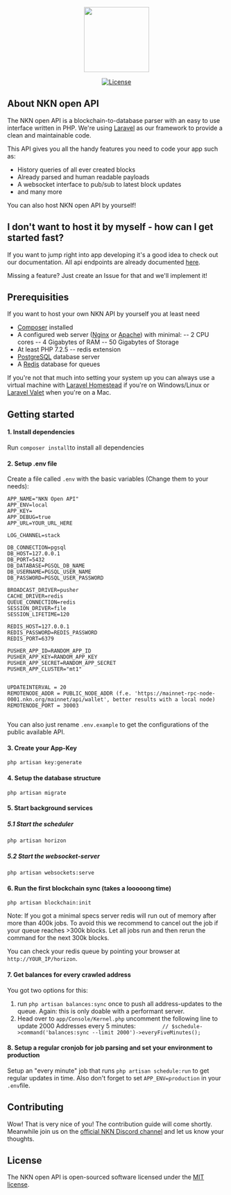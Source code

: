 <p align="center"><img src="https://avatars0.githubusercontent.com/u/64492989?s=200&v=4" width="150"></p>

<p align="center">
<a href="https://packagist.org/packages/laravel/framework"><img src="https://poser.pugx.org/laravel/framework/license.svg" alt="License"></a>
</p>

## About NKN open API

The NKN open API is a blockchain-to-database parser with an easy to use interface written in PHP. We're using [Laravel](https://laravel.com/) as our framework to provide a clean and maintainable code.

This API gives you all the handy features you need to code your app such as:

- History queries of all ever created blocks
- Already parsed and human readable payloads
- A websocket interface to pub/sub to latest block updates
- and many more

You can also host NKN open API by yourself!

## I don't want to host it by myself - how can I get started fast?

If you want to jump right into app developing it's a good idea to check out our documentation. All api endpoints are already documented [here](https://openapi.nkn.org/docs/).

Missing a feature? Just create an Issue for that and we'll implement it!

## Prerequisities

If you want to host your own NKN API by yourself you at least need

- [Composer](https://getcomposer.org/) installed
- A configured web server ([Nginx](https://www.howtoforge.com/tutorial/ubuntu-laravel-php-nginx/) or [Apache](https://www.howtoforge.com/tutorial/install-laravel-on-ubuntu-for-apache/)) with minimal:
-- 2 CPU cores
-- 4 Gigabytes of RAM
-- 50 Gigabytes of Storage 
- At least PHP 7.2.5
-- redis extension
- [PostgreSQL](https://www.postgresql.org/) database server
- A [Redis](https://redis.io/) database for queues

If you're not that much into setting your system up you can always use a virtual machine with [Laravel Homestead](https://laravel.com/docs/master/homestead) if you're on Windows/Linux or [Laravel Valet](https://laravel.com/docs/master/valet) when you're on a Mac.

## Getting started


#### 1. Install dependencies
Run ``composer install``to install all dependencies

#### 2. Setup .env file
Create a file called ``.env`` with the basic variables (Change them to your needs):

```
APP_NAME="NKN Open API"
APP_ENV=local
APP_KEY=
APP_DEBUG=true
APP_URL=YOUR_URL_HERE

LOG_CHANNEL=stack

DB_CONNECTION=pgsql
DB_HOST=127.0.0.1
DB_PORT=5432
DB_DATABASE=PGSQL_DB_NAME
DB_USERNAME=PGSQL_USER_NAME
DB_PASSWORD=PGSQL_USER_PASSWORD

BROADCAST_DRIVER=pusher
CACHE_DRIVER=redis
QUEUE_CONNECTION=redis
SESSION_DRIVER=file
SESSION_LIFETIME=120

REDIS_HOST=127.0.0.1
REDIS_PASSWORD=REDIS_PASSWORD
REDIS_PORT=6379

PUSHER_APP_ID=RANDOM_APP_ID 
PUSHER_APP_KEY=RANDOM_APP_KEY
PUSHER_APP_SECRET=RANDOM_APP_SECRET
PUSHER_APP_CLUSTER="mt1"


UPDATEINTERVAL = 20
REMOTENODE_ADDR = PUBLIC_NODE_ADDR (f.e. 'https://mainnet-rpc-node-0001.nkn.org/mainnet/api/wallet', better results with a local node)
REMOTENODE_PORT = 30003


```

You can also just rename ``.env.example`` to get the configurations of the public available API.

#### 3. Create your App-Key 
```php artisan key:generate```

#### 4. Setup the database structure
 ```php artisan migrate```

#### 5. Start background services 
##### 5.1 Start the scheduler
 ```php artisan horizon```

##### 5.2 Start the websocket-server
 ```php artisan websockets:serve```

#### 6. Run the first blockchain sync (takes a looooong time)
```php artisan blockchain:init```

Note: 
If you got a minimal specs server redis will run out of memory after more than 400k jobs. To avoid this we recommend to cancel out the job if your queue reaches >300k blocks. Let all jobs run and then rerun the command for the next 300k blocks.

You can check your redis queue by pointing your browser at ``http://YOUR_IP/horizon``.

#### 7. Get balances for every crawled address
You got two options for this:

1. run ```php artisan balances:sync``` once to push all address-updates to the queue. Again: this is only doable with a performant server.
2. Head over to ``app/Console/Kernel.php`` uncomment the following line to update 2000 Addresses every 5 minutes: 
 ```        // $schedule->command('balances:sync --limit 2000')->everyFiveMinutes();```

#### 8. Setup a regular cronjob for job parsing and set your environment to production
Setup an "every minute" job that runs ```php artisan schedule:run``` to get regular updates in time. Also don't forget to set ``APP_ENV=production`` in your ``.env``file.



## Contributing

Wow! That is very nice of you! The contribution guide will come shortly. Meanwhile join us on the [official NKN Discord channel](https://discord.gg/skHx9S) and let us know your thoughts.

## License

The NKN open API is open-sourced software licensed under the [MIT license](https://opensource.org/licenses/MIT).
